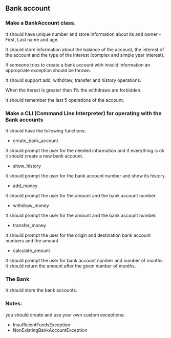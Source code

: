 ## Bank account

### Make a BankAccount class.

It should have unique number and store information about its and owner - First, Last name and age.

It should store information about the balance of the account, the interest of the account and the type of the interest (complex and simple year interest).

If someone tries to create a bank account with invalid information an appropriate exception should be thrown.

It should support add, withdraw, transfer and history operations.

When the iterest is greater than 1% the withdraws are forbidden.

It should remember the last 5 operations of the account.

### Make a CLI (Command Line Interpreter) for operating with the Bank accounts

It should have the following functions:

* create_bank_account

It should prompt the user for the needed information and if everything is ok it should create a new bank account. 

* show_history

It should prompt the user for the bank account number and show its history.

* add_money

It should prompt the user for the amount and the bank account number.

* withdraw_money

It should prompt the user for the amount and the bank account number.

* transfer_money

It should prompt the user for the origin and destination bank account numbers and the amount

* calculate_amount 

It should prompt the user for bank account number and number of months. 
It should return the amount after the given number of months.

### The Bank

It should store the bank accounts.

### Notes:

you should create and use your own custom exceptions:
* InsufficientFundsException
* NonExistingBankAccountException